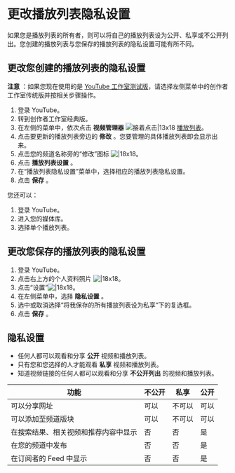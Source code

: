 # 更改播放列表隐私设置

如果您是播放列表的所有者，则可以将自己的播放列表设为公开、私享或不公开列出。您创建的播放列表与您保存的播放列表的隐私设置可能有所不同。

## 更改您创建的播放列表的隐私设置

**注意** ：如果您现在使用的是 [YouTube 工作室测试版](https://studio.youtube.com/)，请选择左侧菜单中的创作者工作室传统版并按相关步骤操作。

1. 登录 YouTube。
2. 转到创作者工作室经典版。
3. 在左侧的菜单中，依次点击 **视频管理器**  ![接着点击|13x18](https://lh3.googleusercontent.com/SaY5lqCwN7kppnS546l9ys-E2sZftTTIHjBrdV-WsGPIhGjaxcEXjfgdIfW_UNG7Sw0=w13-h18 "接着点击") [播放列表](http://www.youtube.com/view_all_playlists)。
4. 点击要更新的播放列表旁边的 **修改** 。您要管理的具体播放列表即会显示出来。
5. 点击您的频道名称旁的“修改”图标 ![|18x18](https://storage.googleapis.com/support-kms-prod/7A885FB4422A65AF95A81571E8433961F2FE)。
6. 点击 **播放列表设置** 。
7. 在“播放列表隐私设置”菜单中，选择相应的播放列表隐私设置。
8. 点击 **保存** 。

您还可以：

1. 登录 YouTube。
2. 进入您的媒体库。
3. 选择单个播放列表。

## 更改您保存的播放列表的隐私设置

1. 登录 YouTube。
2. 点击右上方的个人资料照片 ![|18x18](https://lh3.googleusercontent.com/NB5qyD2bwPLSxRz3L4RkFWHtTntWnKPJ5-jUmi5tToCc3-230ToGVw1WbpGWolgh2eT4=w18-h18)。
3. 点击“设置”![|18x18](https://lh3.googleusercontent.com/JIfhFcNpFpZRX6J6zdHg7aTr4kToTU05MJCZYULcdbQ8HFScPP4QEyJK0vwQaSAS9w=w18-h18)。
4. 在左侧菜单中，选择 **隐私设置** 。
5. 选中或取消选择“将我保存的所有播放列表设为私享“下的复选框。
6. 点击 **保存** 。

## 隐私设置

* 任何人都可以观看和分享 **公开** 视频和播放列表。
* 只有您和您选择的人才能观看 **私享** 视频和播放列表。
* 知道视频链接的任何人都可以观看和分享 **不公开列出** 的视频和播放列表。

|功能|不公开|私享|公开|
| --- | --- | --- | --- |
|可以分享网址|可以|不可以|可以|
|可以添加至频道版块|可以|不可以|可以|
|在搜索结果、相关视频和推荐内容中显示|否|否|是|
|在您的频道中发布|否|否|是|
|在订阅者的 Feed 中显示|否|否|是|